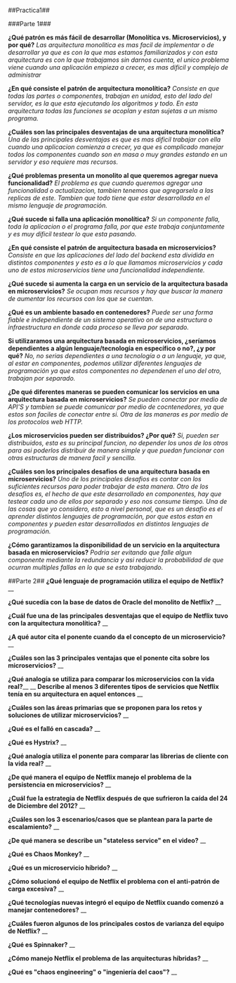 ##Practica1##

###Parte 1###

**¿Qué patrón es más fácil de desarrollar (Monolítica vs. Microservicios), y por qué?**
_Las arquitectura monolitica es mas facil de implementar o de desarrollar ya que es con la que mas estamos familiarizados y con esta arquitectura es con la que trabajamos sin darnos cuenta, el unico problema viene cuando una aplicación empieza a crecer, es mas dificil y complejo de administrar_

**¿En qué consiste el patrón de arquitectura monolítica?**
_Consiste en que todas las partes o componentes, trabajan en unidad, esto del lado del servidor, es la que esta ejecutando los algoritmos y todo. En esta arquitectura todas las funciones se acoplan y estan sujetas a un mismo programa._

**¿Cuáles son las principales desventajas de una arquitectura monolítica?**
_Una de las principales desventajas es que es mas dificil trabajar con ella cuando una aplicacion comienza a crecer, ya que es complicado manejar todos los componentes cuando son en masa o muy grandes estando en un servidor y eso requiere mas recursos._

**¿Qué problemas presenta un monolito al que queremos agregar nueva funcionalidad?**
_El problema es que cuando queremos agregar una funcionalidad o actualizacion, tambien tenemos que agregarsela a las replicas de este.
Tambien que todo tiene que estar desarrollada en el mismo lenguaje de programación._

**¿Qué sucede si falla una aplicación monolítica?**
_Si un componente falla, toda la aplicacion o el programa falla, por que este trabaja conjuntamente y es muy dificil testear lo que esta pasando._

**¿En qué consiste el patrón de arquitectura basada en microservicios?**
_Consiste en que las aplicaciones del lado del backend esta dividida en distintos componentes y esto es a lo que llamamos microservicios y cada uno de estos microservicios tiene una funcionalidad independiente._

**¿Qué sucede si aumenta la carga en un servicio de la arquitectura basada en microservicios?**
_Se ocupan mas recursos y hay que buscar la manera de aumentar los recursos con los que se cuentan._

**¿Qué es un ambiente basado en contenedores?**
_Puede ser una forma fiable e independiente de un sistema operativo on de una estructura o infraestructura en donde cada proceso se lleva por separado._

**Si utilizaramos una arquitectura basada en microservicios, ¿seríamos dependientes a algún lenguaje/tecnología en específico o no?, ¿y por qué?**
_No, no serias dependientes a una tecnología o a un lenguaje, ya que, al estar en componentes, podemos utilizar diferentes lenguajes de programación ya que estos componentes no dependenen el uno del otro, trabajan por separado._

**¿De qué diferentes maneras se pueden comunicar los servicios en una arquitectura basada en microservicios?**
_Se pueden conectar por medio de API'S y tambien se puede comunicar por medio de cocntenedores, ya que estos son faciles de conectar entre si. Otra de las maneras es por medio de los protocolos web HTTP._

**¿Los microservicios pueden ser distribuidos? ¿Por qué?**
_Si, pueden ser distribuidos, esta es su principal funcion, no depender los unos de los otros para asi poderlos distribuir de manera simple y que puedan funcionar con otras estructuras de manera facil y sencilla._

**¿Cuáles son los principales desafios de una arquitectura basada en microservicios?**
_Uno de los principales desafios es contar con los suficientes recursos para poder trabajar de esta manera.
Otro de los desafios es, el hecho de que este desarrollado en componentes, hay que testear cada uno de ellos por separado y eso nos consume tiempo. Una de las cosas que yo considero, esto a nivel personal, que es un desafio es el aprender distintos lenguajes de programación, por que estos estan en componentes y pueden estar desarrollados en distintos lenguajes de programación._

**¿Cómo garantizamos la disponibilidad de un servicio en la arquitectura basada en microservicios?**
_Podria ser evitando que falle algun componente mediante la redundancia y asi reducir la probabilidad de que ocurran multiples fallas en lo que se esta trabajando._

##Parte 2##
**¿Qué lenguaje de programación utiliza el equipo de Netflix?**
__

**¿Qué sucedía con la base de datos de Oracle del monolito de Netflix?**
__

**¿Cuál fue una de las principales desventajas que el equipo de Netflix tuvo con la arquitectura monolítica?**
__

**¿A qué autor cita el ponente cuando da el concepto de un microservicio?**
__

**¿Cuáles son las 3 principales ventajas que el ponente cita sobre los microservicios?**
__

**¿Qué analogía se utiliza para comparar los microservicios con la vida real?**__
__
**Describe al menos 3 diferentes tipos de servicios que Netflix tenía en su arquitectura en aquel entonces**
__

**¿Cuáles son las áreas primarias que se proponen para los retos y soluciones de utilizar microservicios?**
__

**¿Qué es el falló en cascada?**
__

**¿Qué es Hystrix?**
__

**¿Qué analogía utiliza el ponente para comparar las librerias de cliente con la vida real?**
__

**¿De qué manera el equipo de Netflix manejo el problema de la persistencia en microservicios?**
__

**¿Cuál fue la estrategia de Netflix después de que sufrieron la caída del 24 de Diciembre del 2012?**
__

**¿Cuáles son los 3 escenarios/casos que se plantean para la parte de escalamiento?**
__

**¿De qué manera se describe un "stateless service" en el video?**
__

**¿Qué es Chaos Monkey?**
__

**¿Qué es un microservicio híbrido?**
__

**¿Cómo solucionó el equipo de Netflix el problema con el anti-patrón de carga excesiva?**
__

**¿Qué tecnologías nuevas integró el equipo de Netflix cuando comenzó a manejar contenedores?**
__

**¿Cuáles fueron algunos de los principales costos de varianza del equipo de Netflix?**
__

**¿Qué es Spinnaker?**
__

**¿Cómo manejo Netflix el problema de las arquitecturas híbridas?**
__

**¿Qué es "chaos engineering" o "ingeniería del caos"?**
__


